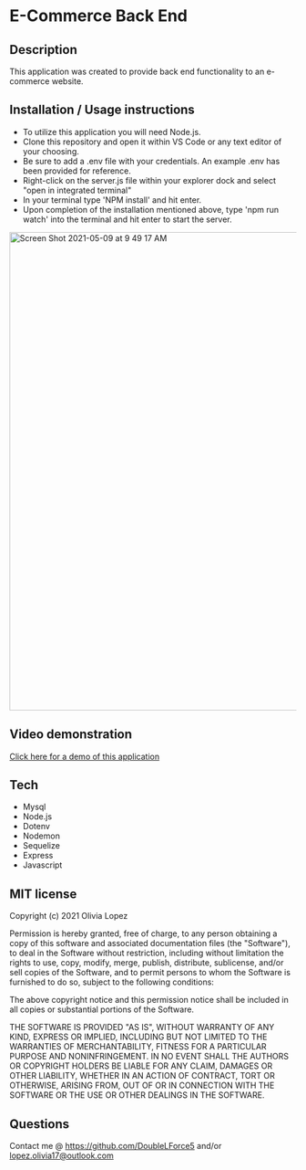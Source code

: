 # E-Commerce Back End

## Description
This application was created to provide back end functionality to an e-commerce website. 

## Installation / Usage instructions
- To utilize this application you will need Node.js.
- Clone this repository and open it within VS Code or any text editor of your choosing.
- Be sure to add a .env file with your credentials. An example .env has been provided for reference. 
- Right-click on the server.js file within your explorer dock and select "open in integrated terminal"
- In your terminal type 'NPM install' and hit enter. 
- Upon completion of the installation mentioned above, type 'npm run watch' into the terminal and hit enter to start the server. 


<img width="838" alt="Screen Shot 2021-05-09 at 9 49 17 AM" src="https://user-images.githubusercontent.com/73543476/117576490-d4bd3d00-b0ab-11eb-8ff6-436b8d22d48a.png">

## Video demonstration
[Click here for a demo of this application](https://drive.google.com/file/d/1OdVsqNl59bxZGkeMHIufN7L3_OtjZC6Z/view?usp=sharing)

## Tech
- Mysql
- Node.js 
- Dotenv
- Nodemon
- Sequelize
- Express
- Javascript 

## MIT license
Copyright (c) 2021 Olivia Lopez

Permission is hereby granted, free of charge, to any person obtaining a copy
of this software and associated documentation files (the "Software"), to deal
in the Software without restriction, including without limitation the rights
to use, copy, modify, merge, publish, distribute, sublicense, and/or sell
copies of the Software, and to permit persons to whom the Software is
furnished to do so, subject to the following conditions:

The above copyright notice and this permission notice shall be included in all
copies or substantial portions of the Software.

THE SOFTWARE IS PROVIDED "AS IS", WITHOUT WARRANTY OF ANY KIND, EXPRESS OR
IMPLIED, INCLUDING BUT NOT LIMITED TO THE WARRANTIES OF MERCHANTABILITY,
FITNESS FOR A PARTICULAR PURPOSE AND NONINFRINGEMENT. IN NO EVENT SHALL THE
AUTHORS OR COPYRIGHT HOLDERS BE LIABLE FOR ANY CLAIM, DAMAGES OR OTHER
LIABILITY, WHETHER IN AN ACTION OF CONTRACT, TORT OR OTHERWISE, ARISING FROM,
OUT OF OR IN CONNECTION WITH THE SOFTWARE OR THE USE OR OTHER DEALINGS IN THE
SOFTWARE.

## Questions
Contact me @ https://github.com/DoubleLForce5 and/or lopez.olivia17@outlook.com 
